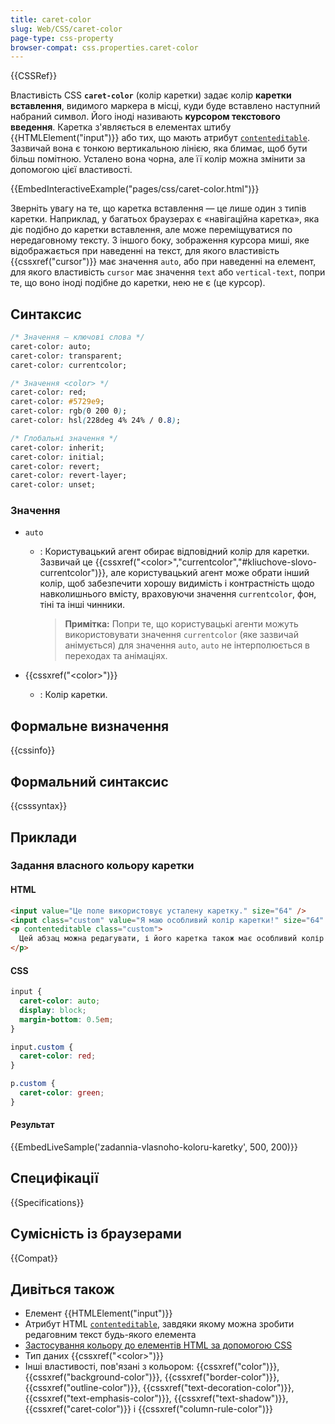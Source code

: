 ```yaml
---
title: caret-color
slug: Web/CSS/caret-color
page-type: css-property
browser-compat: css.properties.caret-color
---
```


{{CSSRef}}

Властивість CSS **`caret-color`** (колір каретки) задає колір **каретки вставлення**, видимого маркера в місці, куди буде вставлено наступний набраний символ. Його іноді називають **курсором текстового введення**. Каретка з'являється в елементах штибу {{HTMLElement("input")}} або тих, що мають атрибут [`contenteditable`](/uk/docs/Web/HTML/Global_attributes#contenteditable). Зазвичай вона є тонкою вертикальною лінією, яка блимає, щоб бути більш помітною. Усталено вона чорна, але її колір можна змінити за допомогою цієї властивості.

{{EmbedInteractiveExample("pages/css/caret-color.html")}}

Зверніть увагу на те, що каретка вставлення — це лише один з типів каретки. Наприклад, у багатьох браузерах є «навігаційна каретка», яка діє подібно до каретки вставлення, але може переміщуватися по нередаговному тексту. З іншого боку, зображення курсора миші, яке відображається при наведенні на текст, для якого властивість {{cssxref("cursor")}} має значення `auto`, або при наведенні на елемент, для якого властивість `cursor` має значення `text` або `vertical-text`, попри те, що воно іноді подібне до каретки, нею не є (це курсор).

## Синтаксис

```css
/* Значення – ключові слова */
caret-color: auto;
caret-color: transparent;
caret-color: currentcolor;

/* Значення <color> */
caret-color: red;
caret-color: #5729e9;
caret-color: rgb(0 200 0);
caret-color: hsl(228deg 4% 24% / 0.8);

/* Глобальні значення */
caret-color: inherit;
caret-color: initial;
caret-color: revert;
caret-color: revert-layer;
caret-color: unset;
```

### Значення

- `auto`

  - : Користувацький агент обирає відповідний колір для каретки. Зазвичай це {{cssxref("&lt;color&gt;","currentcolor","#kliuchove-slovo-currentcolor")}}, але користувацький агент може обрати інший колір, щоб забезпечити хорошу видимість і контрастність щодо навколишнього вмісту, враховуючи значення `currentcolor`, фон, тіні та інші чинники.

    > **Примітка:** Попри те, що користувацькі агенти можуть використовувати значення `currentcolor` (яке зазвичай анімується) для значення `auto`, `auto` не інтерполюється в переходах та анімаціях.

- {{cssxref("&lt;color&gt;")}}
  - : Колір каретки.

## Формальне визначення

{{cssinfo}}

## Формальний синтаксис

{{csssyntax}}

## Приклади

### Задання власного кольору каретки

#### HTML

```html
<input value="Це поле використовує усталену каретку." size="64" />
<input class="custom" value="Я маю особливий колір каретки!" size="64" />
<p contenteditable class="custom">
  Цей абзац можна редагувати, і його каретка також має особливий колір!
</p>
```

#### CSS

```css
input {
  caret-color: auto;
  display: block;
  margin-bottom: 0.5em;
}

input.custom {
  caret-color: red;
}

p.custom {
  caret-color: green;
}
```

#### Результат

{{EmbedLiveSample('zadannia-vlasnoho-koloru-karetky', 500, 200)}}

## Специфікації

{{Specifications}}

## Сумісність із браузерами

{{Compat}}

## Дивіться також

- Елемент {{HTMLElement("input")}}
- Атрибут HTML [`contenteditable`](/uk/docs/Web/HTML/Global_attributes#contenteditable), завдяки якому можна зробити редаговним текст будь-якого елемента
- [Застосування кольору до елементів HTML за допомогою CSS](/uk/docs/Web/CSS/CSS_colors/Applying_color)
- Тип даних {{cssxref("&lt;color&gt;")}}
- Інші властивості, пов'язані з кольором: {{cssxref("color")}}, {{cssxref("background-color")}}, {{cssxref("border-color")}}, {{cssxref("outline-color")}}, {{cssxref("text-decoration-color")}}, {{cssxref("text-emphasis-color")}}, {{cssxref("text-shadow")}}, {{cssxref("caret-color")}} і {{cssxref("column-rule-color")}}
